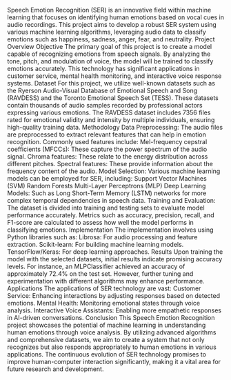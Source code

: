 
Speech Emotion Recognition (SER) is an innovative field within machine learning that focuses on identifying human emotions based on vocal cues in audio recordings. This project aims to develop a robust SER system using various machine learning algorithms, leveraging audio data to classify emotions such as happiness, sadness, anger, fear, and neutrality.
Project Overview
Objective
The primary goal of this project is to create a model capable of recognizing emotions from speech signals. By analyzing the tone, pitch, and modulation of voice, the model will be trained to classify emotions accurately. This technology has significant applications in customer service, mental health monitoring, and interactive voice response systems.
Dataset
For this project, we utilize well-known datasets such as the Ryerson Audio-Visual Database of Emotional Speech and Song (RAVDESS) and the Toronto Emotional Speech Set (TESS). These datasets contain thousands of audio samples recorded by professional actors expressing various emotions. The RAVDESS dataset includes 7356 files rated for emotional validity and intensity by multiple individuals, ensuring high-quality training data.
Methodology
Data Preprocessing: The audio files are preprocessed to extract relevant features that can help in emotion recognition. Commonly used features include:
Mel-frequency cepstral coefficients (MFCCs): These capture the power spectrum of the audio signal.
Chroma features: These relate to the energy distribution across different pitches.
Spectral features: These provide information about the frequency content of the audio.
Model Selection: Various machine learning models can be employed for SER, including:
Support Vector Machines (SVM)
Random Forests
Multi-Layer Perceptrons (MLP)
Deep Learning Models: Such as Long Short-Term Memory (LSTM) networks for more complex temporal dependencies in speech data.
Training and Evaluation: The dataset is divided into training and testing sets to evaluate model performance accurately. Metrics such as accuracy, precision, recall, and F1-score are calculated to assess how well the model performs in classifying emotions.
Implementation
The implementation involves using Python libraries such as:
Librosa: For audio processing and feature extraction.
Scikit-learn: For building machine learning models.
TensorFlow/Keras: For deep learning approaches.
Results
Upon training the model with the selected datasets, initial results indicate promising accuracy levels. For instance, an MLPClassifier achieved an accuracy of approximately 72.4% on the test set. However, further tuning and experimentation with different algorithms may enhance performance.
Applications
The applications of SER technology are vast:
Customer Service: Enhancing interactions by adjusting responses based on detected emotions.
Mental Health: Monitoring emotional states through voice analysis.
Interactive Voice Assistants: Enabling more empathetic responses in AI-driven conversations.
Conclusion
This Speech Emotion Recognition project showcases the potential of machine learning in understanding human emotions through voice analysis. By utilizing advanced algorithms and comprehensive datasets, we aim to create a system that not only recognizes but also responds appropriately to human emotions in various applications. The continuous evolution of SER technology promises to improve human-computer interaction significantly, making it a vital area for future research and development.
